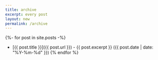 ```yaml
---
title: archive
excerpt: every post
layout: new
permalink: /archive
---
```


{%- for post in site.posts -%}
* [{{ post.title }}]({{ post.url }}) - {{ post.excerpt }} ({{ post.date | date: "%Y-%m-%d" }})
{% endfor %}
